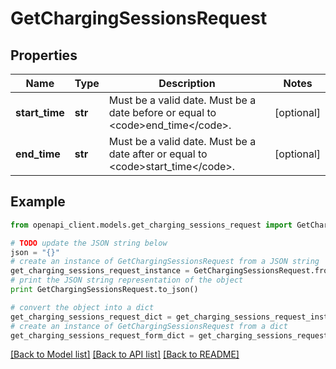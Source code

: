 # GetChargingSessionsRequest


## Properties
Name | Type | Description | Notes
------------ | ------------- | ------------- | -------------
**start_time** | **str** | Must be a valid date. Must be a date before or equal to &lt;code&gt;end_time&lt;/code&gt;. | [optional] 
**end_time** | **str** | Must be a valid date. Must be a date after or equal to &lt;code&gt;start_time&lt;/code&gt;. | [optional] 

## Example

```python
from openapi_client.models.get_charging_sessions_request import GetChargingSessionsRequest

# TODO update the JSON string below
json = "{}"
# create an instance of GetChargingSessionsRequest from a JSON string
get_charging_sessions_request_instance = GetChargingSessionsRequest.from_json(json)
# print the JSON string representation of the object
print GetChargingSessionsRequest.to_json()

# convert the object into a dict
get_charging_sessions_request_dict = get_charging_sessions_request_instance.to_dict()
# create an instance of GetChargingSessionsRequest from a dict
get_charging_sessions_request_form_dict = get_charging_sessions_request.from_dict(get_charging_sessions_request_dict)
```
[[Back to Model list]](../README.md#documentation-for-models) [[Back to API list]](../README.md#documentation-for-api-endpoints) [[Back to README]](../README.md)


